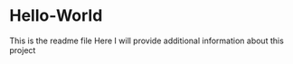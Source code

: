 # Hello-World

This is the readme file
Here I will provide additional information about this project
